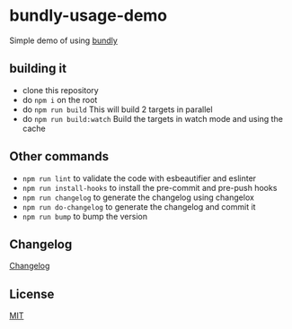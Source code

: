 # bundly-usage-demo
Simple demo of using [bundly](https://npmjs.org/package/bundly)

## building it
- clone this repository
- do `npm i` on the root
- do `npm run build` This will build 2 targets in parallel
- do `npm run build:watch` Build the targets in watch mode and using the cache

## Other commands
- `npm run lint` to validate the code with esbeautifier and eslinter
- `npm run install-hooks` to install the pre-commit and pre-push hooks
- `npm run changelog` to generate the changelog using changelox
- `npm run do-changelog` to generate the changelog and commit it
- `npm run bump` to bump the version

## Changelog

[Changelog](./changelog.md)

## License

[MIT](./LICENSE)

